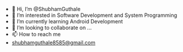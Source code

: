 - 👋 Hi, I’m @ShubhamGuthale
- 👀 I’m interested in Software Development and System Programming
- 🌱 I’m currently learning Android Development
- 💞️ I’m looking to collaborate on ...
- 📫 How to reach me
-  shubhamguthale8585@gmail.com
  

<!---
ShubhamGuthale/ShubhamGuthale is a ✨ special ✨ repository because its `README.md` (this file) appears on your GitHub profile.
You can click the Preview link to take a look at your changes.
--->
